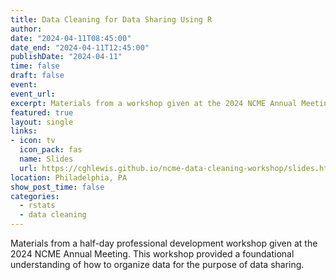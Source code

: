 ```yaml
---
title: Data Cleaning for Data Sharing Using R
author:
date: "2024-04-11T08:45:00"
date_end: "2024-04-11T12:45:00"
publishDate: "2024-04-11"
time: false
draft: false
event: 
event_url: 
excerpt: Materials from a workshop given at the 2024 NCME Annual Meeting.
featured: true
layout: single
links:
- icon: tv
  icon_pack: fas
  name: Slides
  url: https://cghlewis.github.io/ncme-data-cleaning-workshop/slides.html
location: Philadelphia, PA 
show_post_time: false
categories:
  - rstats
  - data cleaning
---
```


Materials from a half-day professional development workshop given at the 2024 NCME Annual Meeting. This workshop provided a foundational understanding of how to organize data for the purpose of data sharing.
